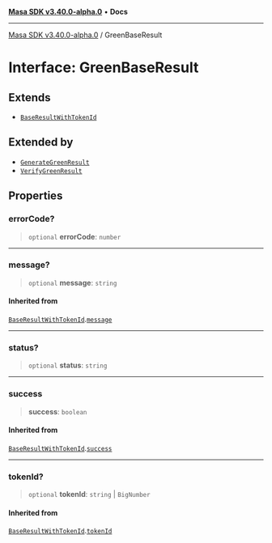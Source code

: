 [**Masa SDK v3.40.0-alpha.0**](../README.md) • **Docs**

***

[Masa SDK v3.40.0-alpha.0](../globals.md) / GreenBaseResult

# Interface: GreenBaseResult

## Extends

- [`BaseResultWithTokenId`](BaseResultWithTokenId.md)

## Extended by

- [`GenerateGreenResult`](GenerateGreenResult.md)
- [`VerifyGreenResult`](VerifyGreenResult.md)

## Properties

### errorCode?

> `optional` **errorCode**: `number`

***

### message?

> `optional` **message**: `string`

#### Inherited from

[`BaseResultWithTokenId`](BaseResultWithTokenId.md).[`message`](BaseResultWithTokenId.md#message)

***

### status?

> `optional` **status**: `string`

***

### success

> **success**: `boolean`

#### Inherited from

[`BaseResultWithTokenId`](BaseResultWithTokenId.md).[`success`](BaseResultWithTokenId.md#success)

***

### tokenId?

> `optional` **tokenId**: `string` \| `BigNumber`

#### Inherited from

[`BaseResultWithTokenId`](BaseResultWithTokenId.md).[`tokenId`](BaseResultWithTokenId.md#tokenid)
